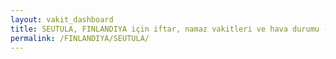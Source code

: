```yaml
---
layout: vakit_dashboard
title: SEUTULA, FINLANDIYA için iftar, namaz vakitleri ve hava durumu - ilçe/eyalet seç
permalink: /FINLANDIYA/SEUTULA/
---
```


<script type="text/javascript">
  var GLOBAL_COUNTRY = 'FINLANDIYA';
  var GLOBAL_CITY = 'SEUTULA';
  var GLOBAL_STATE = '';
  var lat = 72;
  var lon = 21;
</script>
